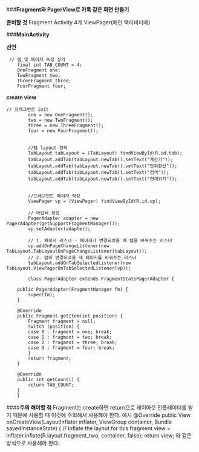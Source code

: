 ###**Fragment와 PagerView로 카톡 같은 화면 만들기**

 **준비할 것**
  Fragment Activity 4개
  ViewPager(메인 액티비티에)

###**MainActivity**

**선언**
	
	 // 탭 및 페이저 속성 정의
	    final int TAB_COUNT = 4;
	    OneFragment one;
	    TwoFragment two;
	    ThreeFragment three;
	    FourFragment four;
**create view**

	// 프래그먼트 init
	        one = new OneFragment();
	        two = new TwoFragment();
	        three = new ThreeFragment();
	        four = new FourFragment();
	
	
	        //탭 layout 정의
	        TabLayout tabLayout = (TabLayout) findViewById(R.id.tab);
	        tabLayout.addTab(tabLayout.newTab().setText("계산기"));
	        tabLayout.addTab(tabLayout.newTab().setText("단위환산"));
	        tabLayout.addTab(tabLayout.newTab().setText("검색"));
	        tabLayout.addTab(tabLayout.newTab().setText("현재위치"));
	
	
	        //프레그먼트 페이저 작성
	        ViewPager vp = (ViewPager) findViewById(R.id.vp);
	
	        // 아답터 생성
	        PagerAdapter adapter = new PagerAdapter(getSupportFragmentManager());
	        vp.setAdapter(adapter);
	
	        // 1. 페이저 리스너 - 페이저가 변경되었을 때 탭을 바꿔주는 리스너
	        vp.addOnPageChangeListener(new TabLayout.TabLayoutOnPageChangeListener(tabLayout));
	        // 2. 탭이 변경되었을 때 페이지를 바꿔주는 리스너
	        tabLayout.addOnTabSelectedListener(new TabLayout.ViewPagerOnTabSelectedListener(vp));
		
			class PagerAdapter extends FragmentStatePagerAdapter {

		public PagerAdapter(FragmentManager fm) {
		    super(fm);
		}

		@Override
		public Fragment getItem(int position) {
		    Fragment fragment = null;
		    switch (position) {
			case 0 : fragment = one; break;
			case 1 : fragment = two; break;
			case 2 : fragment = three; break;
			case 3 : fragment = four; break;
		    }
		    return fragment;
		}

		@Override
		public int getCount() {
		    return TAB_COUNT;
		}
	    }

####**주의 해야할 점**
 Fragment는 create하면 return으로 레이아웃 인플레이터를 받기 때문에 사용할 때 이것에 주의해서 사용해야 한다.
  예시
	   @Override
	    public View onCreateView(LayoutInflater inflater, ViewGroup container,
	                             Bundle savedInstanceState) {
	        // Inflate the layout for this fragment
	        view = inflater.inflate(R.layout.fragment_two, container, false);
	        return view;
와 같은 방식으로 사용해야 한다.
